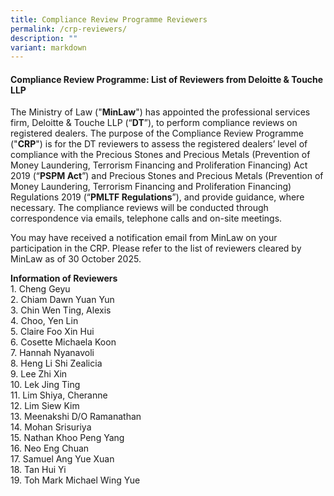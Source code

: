 ```yaml
---
title: Compliance Review Programme Reviewers
permalink: /crp-reviewers/
description: ""
variant: markdown
---
```

#### **Compliance Review Programme: List of Reviewers from Deloitte &amp; Touche LLP**

The Ministry of Law ("**MinLaw**") has appointed the professional services firm, Deloitte &amp; Touche LLP (“**DT**”), to perform compliance reviews on registered dealers. The purpose of the Compliance Review Programme ("**CRP**") is for the DT reviewers to assess the registered dealers’ level of compliance with the Precious Stones and Precious Metals (Prevention of Money Laundering, Terrorism Financing and Proliferation Financing) Act 2019 (“**PSPM Act**”) and Precious Stones and Precious Metals (Prevention of Money Laundering, Terrorism Financing and Proliferation Financing) Regulations 2019 (“**PMLTF Regulations**”), and provide guidance, where necessary. The compliance reviews will be conducted through correspondence via emails, telephone calls and on-site meetings.

You may have received a notification email from MinLaw on your participation in the CRP. Please refer to the list of reviewers cleared by MinLaw as of 30 October 2025.

**Information of Reviewers**
<br>1. Cheng Geyu<br>2. Chiam Dawn Yuan Yun<br>3. Chin Wen Ting, Alexis<br>4. Choo, Yen Lin<br>5. Claire Foo Xin Hui<br>6. Cosette Michaela Koon <br> 7. Hannah Nyanavoli<br>8.	Heng Li Shi Zealicia<br>9. Lee Zhi Xin<br>10. Lek Jing Ting
<br>11.	Lim Shiya, Cheranne<br>12.	Lim Siew Kim<br>13. Meenakshi D/O Ramanathan<br>14. Mohan Srisuriya<br>15. Nathan Khoo Peng Yang<br>16. Neo Eng Chuan<br>17. Samuel Ang Yue Xuan<br> 18. Tan Hui Yi <br>19. Toh Mark Michael Wing Yue